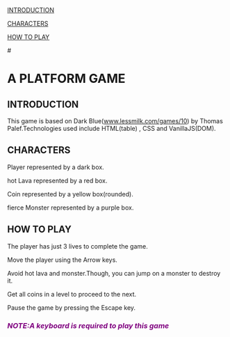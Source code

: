 <p><a href= "#intro">INTRODUCTION</a></p>
<p><a href= "#character">CHARACTERS</a></p>
<p><a href= "#how">HOW TO PLAY</a></p>

#<h1>A PLATFORM GAME</h1>

<h2 id="introduction">INTRODUCTION</h2>
This game is based on Dark Blue(<a href="www.lessmilk.com/games/10">www.lessmilk.com/games/10</a>) by Thomas Palef.Technologies used include HTML(table) , CSS and VanillaJS(DOM).

<h2 id="character" >CHARACTERS</h2></a>
<p>Player represented by a dark box.</p>
<p>hot Lava represented by a red box.</p>
<p>Coin represented by a yellow box(rounded).</p>
<p>fierce Monster represented by a purple box.</p>

<h2 id="how" >HOW TO PLAY</h2>
<p>The player has just 3  lives to complete the game.</p>
<p>Move the player using the Arrow keys. </p>
<p>Avoid hot lava and monster.Though, you can jump on a monster to destroy it.</p>
<p>Get all coins in a level to proceed to the next.</p>
<p>Pause the game by pressing the Escape key.</p>

<h3 style="color: purple"><em><strong>NOTE:</strong></em><i>A keyboard is required to play this game</i></h3>
